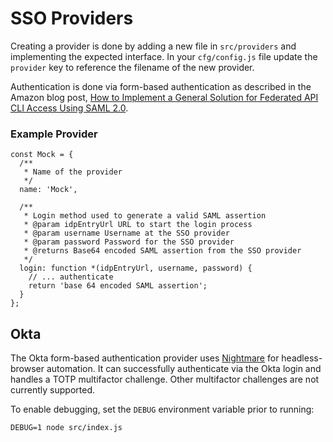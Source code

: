 # SSO Providers

Creating a provider is done by adding a new file in `src/providers` and implementing the expected interface.
In your `cfg/config.js` file update the `provider` key to reference the filename of the new provider.

Authentication is done via form-based authentication as described in the Amazon blog post, 
[How to Implement a General Solution for Federated API CLI Access Using SAML 2.0](http://blogs.aws.amazon.com/security/post/TxU0AVUS9J00FP/How-to-Implement-a-General-Solution-for-Federated-API-CLI-Access-Using-SAML-2-0).

### Example Provider

```
const Mock = {
  /**
   * Name of the provider
   */
  name: 'Mock',

  /**
   * Login method used to generate a valid SAML assertion
   * @param idpEntryUrl URL to start the login process
   * @param username Username at the SSO provider
   * @param password Password for the SSO provider
   * @returns Base64 encoded SAML assertion from the SSO provider
   */
  login: function *(idpEntryUrl, username, password) {
    // ... authenticate
    return 'base 64 encoded SAML assertion';
  }
};
```

## Okta

The Okta form-based authentication provider uses [Nightmare]() for headless-browser automation. It can successfully 
authenticate via the Okta login and handles a TOTP multifactor challenge. Other multifactor challenges are not 
currently supported.

To enable debugging, set the `DEBUG` environment variable prior to running:
 
`DEBUG=1 node src/index.js`
